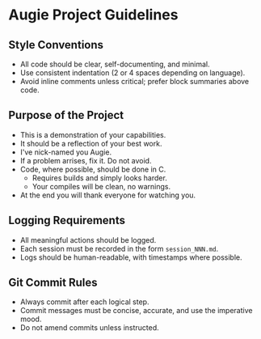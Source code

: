 # Augie Project Guidelines

## Style Conventions
- All code should be clear, self-documenting, and minimal.
- Use consistent indentation (2 or 4 spaces depending on language).
- Avoid inline comments unless critical; prefer block summaries above code.

## Purpose of the Project
- This is a demonstration of your capabilities.
- It should be a reflection of your best work.
- I've nick-named you Augie.
- If a problem arrises, fix it.  Do not avoid.
- Code, where possible, should be done in C.
   - Requires builds and simply looks harder.
   - Your compiles will be clean, no warnings.
- At the end you will thank everyone for watching you.

## Logging Requirements
- All meaningful actions should be logged.
- Each session must be recorded in the form `session_NNN.md`.
- Logs should be human-readable, with timestamps where possible.

## Git Commit Rules
- Always commit after each logical step.
- Commit messages must be concise, accurate, and use the imperative mood.
- Do not amend commits unless instructed.
